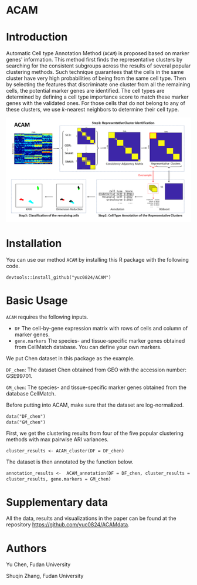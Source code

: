 # ACAM

  

# Introduction
Automatic Cell type Annotation Method (`ACAM`) is proposed based on  marker genes'  information. This method first finds the representative clusters by searching for the  consistent subgroups across the  results  of  several popular clustering methods.  Such technique guarantees that the cells in the same cluster have very high probabilities of being from  the same cell type. Then by selecting the  features that  discriminate  one cluster from all the remaining cells,  the potential marker genes  are identified. The cell types are determined by defining a cell type importance score to match these marker genes with the validated ones.  For those cells that do not belong to any of these clusters, we use $k$-nearest neighbors to determine their cell type. 

![flowchart of ACAM](vignettes/ACAM_flowchart.png)

# Installation
You can use our method `ACAM` by installing this R package with the following code.
```{r, eval = F}
devtools::install_github("yuc0824/ACAM")
```
# Basic Usage
`ACAM` requires the following inputs.
+ `DF` The cell-by-gene expression matrix with rows of cells and column of marker genes.
+ `gene.markers` The species- and tissue-specific marker genes obtained from CellMatch database. You can define your own markers.


We put Chen dataset in this package as the example.  

`DF_chen`: The dataset Chen obtained from GEO with the accession number: GSE99701. 

`GM_chen`: The species- and tissue-specific marker genes obtained from the database CellMatch. 

Before putting into ACAM, make sure that the dataset are log-normalized.
```{r, eval = F}
data("DF_chen")
data("GM_chen")
```
First, we get the clustering results from four of the five popular clustering methods with max pairwise ARI variances.
```{r, eval = F}
cluster_results <- ACAM_cluster(DF = DF_chen)
```

The dataset is then annotated by the function below.
```{r, eval = F}
annotation_results <-  ACAM_annotation(DF = DF_chen, cluster_results = cluster_results, gene.markers = GM_chen)
```


# Supplementary data
All the data, results and visualizations in the paper can be found at the repository <https://github.com/yuc0824/ACAMdata>.

# Authors
Yu Chen, Fudan University

Shuqin Zhang, Fudan University
